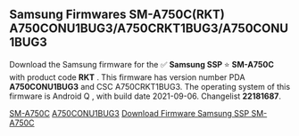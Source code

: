 <h2>Samsung Firmwares SM-A750C(RKT) A750CONU1BUG3/A750CRKT1BUG3/A750CONU1BUG3</h2>
Download the Samsung firmware for the ✅ <strong>Samsung SSP </strong> ⭐ <strong>SM-A750C</strong> with product code <strong>RKT</strong> . This firmware has version number PDA <strong>A750CONU1BUG3</strong> and CSC A750CRKT1BUG3. The operating system of this firmware is Android Q , with build date 2021-09-06. Changelist <strong>22181687</strong>.


[SM-A750C](https://samfirm.shop/samsung/model/SM-A750C)
[A750CONU1BUG3](https://samfirm.shop/samsung/pda/A750CONU1BUG3)
[Download Firmware Samsung SSP SM-A750C](https://samfirm.shop/samsung/firmware/453347)
